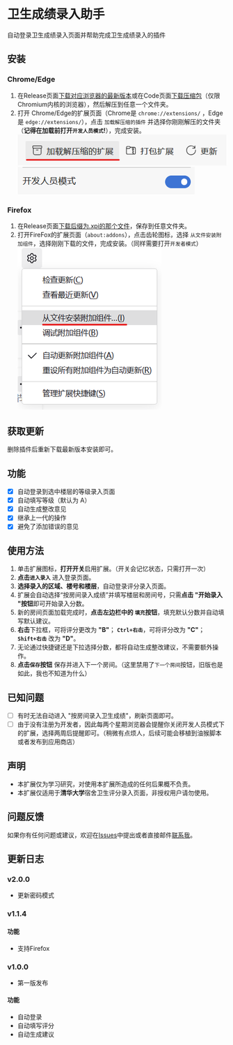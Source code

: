 # 卫生成绩录入助手

自动登录卫生成绩录入页面并帮助完成卫生成绩录入的插件

## 安装

### Chrome/Edge

1. 在Release页面[下载对应浏览器的最新版本](https://github.com/SunnyCloudYang/DormScoreRegister/releases)或在Code页面[下载压缩包](https://github.com/SunnyCloudYang/DormScoreRegister)（仅限Chromium内核的浏览器），然后解压到任意一个文件夹。
2. 打开 Chrome/Edge的扩展页面（Chrome是 `chrome://extensions/` ，Edge是 `edge://extensions/`），点击 `加载解压缩的插件` 并选择你刚刚解压的文件夹（**记得在加载前打开`开发人员模式`!**），完成安装。
   ![load unpacked](screenshot/loadunpacked.png)
   ![developer mode](screenshot/developermode.png)

### Firefox

1. 在Release页面[下载后缀为.xpi的那个文件](https://github.com/SunnyCloudYang/DormScoreRegister/releases)，保存到任意文件夹。
2. 打开FireFox的扩展页面（`about:addons`），点击齿轮图标，选择 `从文件安装附加组件`，选择刚刚下载的文件，完成安装。（同样需要打开`开发者模式`）
   ![load unpacked](screenshot/loadfile-firefox.png)

## 获取更新

删除插件后重新下载最新版本安装即可。

## 功能

- [x] 自动登录到选中楼层的等级录入页面
- [x] 自动填写等级（默认为 A）
- [x] 自动生成整改意见
- [x] 继承上一代的操作
- [x] 避免了添加错误的意见

## 使用方法

1. 单击扩展图标，**打开开关**启用扩展。（开关会记忆状态，只需打开一次）
2. **点击`进入录入`** 进入登录页面。
3. **选择录入的区域、楼号和楼层**，自动登录评分录入页面。
4. 扩展会自动选择“按房间录入成绩”并填写楼层和房间号，只需**点击 "开始录入 "按钮**即可开始录入分数。
5. 新的房间页面加载完成时，**点击左边栏中的 `填充`按钮**，填充默认分数并自动填写默认建议。
6. **右击**下拉框，可将评分更改为 **"B"**； **`Ctrl+右击`**，可将评分改为 **"C"**；**`Shift+右击`** 改为 **"D"**。
7. 无论通过快捷键还是下拉选择分数，都将自动生成整改建议，不需要额外操作。
8. **点击`保存`按钮** 保存并进入下一个房间。（这里禁用了`下一个房间`按钮，旧版也是如此，我也不知道为什么）

## 已知问题

- [ ] 有时无法自动进入 "按房间录入卫生成绩"，刷新页面即可。
- [ ] 由于没有注册为开发者，因此每两个星期浏览器会提醒你关闭开发人员模式下的扩展，选择两周后提醒即可。（稍微有点烦人，后续可能会移植到油猴脚本或者发布到应用商店）

## 声明

- 本扩展仅为学习研究，对使用本扩展所造成的任何后果概不负责。
- 本扩展仅适用于**清华大学**宿舍卫生评分录入页面，非授权用户请勿使用。

## 问题反馈

如果你有任何问题或建议，欢迎在[Issues](https://github.com/SunnyCloudYang/DormScoreRegister/issues)中提出或者直接邮件[联系我](mailto:sunnycloudyang@outlook.com)。

## 更新日志

### v2.0.0

- 更新密码模式

### v1.1.4

#### 功能

- 支持Firefox

### v1.0.0

- 第一版发布

#### 功能

- 自动登录
- 自动填写评分
- 自动生成建议
